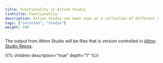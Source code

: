 ```yaml
---
title: Functionality in Altinn Studio
linktitle: Functionality
description: Altinn Studio can been seen as a collection of different editors or applications specialized to create and edit different aspects of an Altinn Studio app.
tags: ["solution", "studio"]
weight: 100
---
```


The output from Altinn Studio will be files that is version controlled in [Altinn Studio Repos](/altinn-studio-repos).

{{% children description="true" depth="1" %}}
